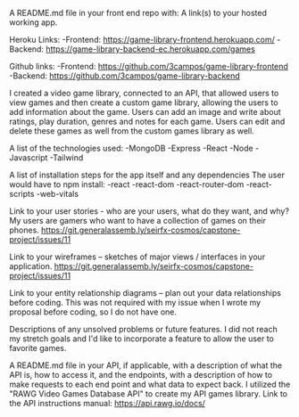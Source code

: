 
A README.md file in your front end repo with:
A link(s) to your hosted working app.

Heroku Links:
-Frontend: https://game-library-frontend.herokuapp.com/
-Backend: https://game-library-backend-ec.herokuapp.com/games

Github links:
-Frontend: https://github.com/3campos/game-library-frontend
-Backend: https://github.com/3campos/game-library-backend

I created a video game library, connected to an API, that allowed users to view games and then create a custom game library, allowing the users to add information about the game. Users can add an image and write about ratings, play duration, genres and notes for each game. Users can edit and delete these games as well from the custom games library as well.


A list of the technologies used:
-MongoDB
-Express
-React
-Node
-Javascript
-Tailwind

A list of installation steps for the app itself and any dependencies
The user would have to npm install:
-react
-react-dom
-react-router-dom
-react-scripts
-web-vitals

Link to your user stories - who are your users, what do they want, and why?
My users are gamers who want to have a collection of games on their phones.
https://git.generalassemb.ly/seirfx-cosmos/capstone-project/issues/11

Link to your wireframes – sketches of major views / interfaces in your application.
https://git.generalassemb.ly/seirfx-cosmos/capstone-project/issues/11

Link to your entity relationship diagrams – plan out your data relationships before coding.
This was not required with my issue when I wrote my proposal before coding, so I do not have one. 

Descriptions of any unsolved problems or future features.
I did not reach my stretch goals and I'd like to incorporate a feature to allow the user to favorite games.

A README.md file in your API, if applicable, with a description of what the API is, how to access it, and the endpoints, with a description of how to make requests to each end point and what data to expect back.
I utilized the "RAWG Video Games Database API" to create my API games library. Link to the API instructions manual: https://api.rawg.io/docs/
